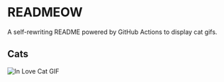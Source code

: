 # READMEOW

A self-rewriting README powered by GitHub Actions to display cat gifs.

## Cats

![In Love Cat GIF](https://media2.giphy.com/media/MDJ9IbxxvDUQM/200.gif?cid=9acd02danp6tnqu5h5cguvunc6t5b2j72r388lck8ymbzv5m&ep=v1_gifs_search&rid=200.gif&ct=g)

